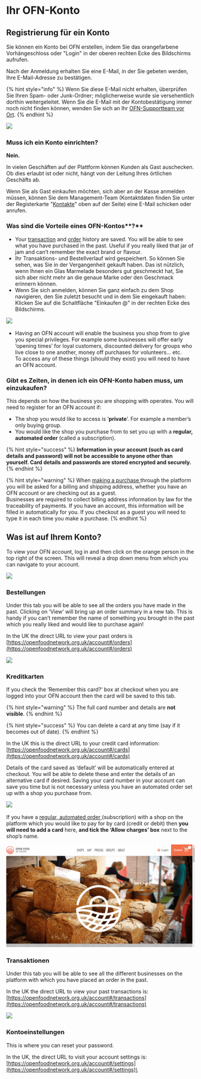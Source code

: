 # Ihr OFN-Konto

## Registrierung für ein Konto

Sie können ein Konto bei OFN erstellen, indem Sie das orangefarbene Vorhängeschloss oder "Login" in der oberen rechten Ecke des Bildschirms aufrufen.

Nach der Anmeldung erhalten Sie eine E-Mail, in der Sie gebeten werden, Ihre E-Mail-Adresse zu bestätigen.

{% hint style="info" %}
Wenn Sie diese E-Mail nicht erhalten, überprüfen Sie Ihren Spam- oder Junk-Ordner; möglicherweise wurde sie versehentlich dorthin weitergeleitet. Wenn Sie die E-Mail mit der Kontobestätigung immer noch nicht finden können, wenden Sie sich an Ihr [OFN-Supportteam vor Ort](../local-ofn-organizations-and-contacts.md).
{% endhint %}

![](https://lh6.googleusercontent.com/2ZjyZNzzOFqAC6m1CmD2fhbXEoBwiGZ6k-M8rEVyYOcOdzC9DG2zhgabHZZG7WlQck6Q8asAff0WsYICa4dpnl35nhkd127atD86w-K4HsrtW-yrA-yx0QOiEFxtmp1nsZp7D9DJ)

### Muss ich ein Konto einrichten?

**Nein.** &#x20;

In vielen Geschäften auf der Plattform können Kunden als Gast auschecken. Ob dies erlaubt ist oder nicht, hängt von der Leitung Ihres örtlichen Geschäfts ab.

Wenn Sie als Gast einkaufen möchten, sich aber an der Kasse anmelden müssen, können Sie dem Management-Team (Kontaktdaten finden Sie unter der Registerkarte "[Kontakte](the-people-and-businesses-who-make-grow-your-food.md#kontakt)" oben auf der Seite) eine E-Mail schicken oder anrufen.

### Was sind die Vorteile eines OFN-Kontos**?**

* Your [transaction](your-ofn-account.md#transactions) and [order](your-ofn-account.md#orders) history are saved. You will be able to see what you have purchased in the past. Useful if you really liked that jar of jam and can’t remember the exact brand or flavour.
* Ihr Transaktions- und Bestellverlauf wird gespeichert. So können Sie sehen, was Sie in der Vergangenheit gekauft haben. Das ist nützlich, wenn Ihnen ein Glas Marmelade besonders gut geschmeckt hat, Sie sich aber nicht mehr an die genaue Marke oder den Geschmack erinnern können.
* Wenn Sie sich anmelden, können Sie ganz einfach zu dem Shop navigieren, den Sie zuletzt besucht und in dem Sie eingekauft haben: Klicken Sie auf die Schaltfläche "Einkaufen @" in der rechten Ecke des Bildschirms.

![](https://lh6.googleusercontent.com/VvMP-IUXl3XVA1lD89c\_1gpxNqe4fVC6bPwOKF6yX\_Cia2U4ePjLlXHuTEB8Pdtm2Q2LFGDeCrdzj4jm7c6V-JYv5cbLJixPycT12BM\_XGCtbbnpWbC95TZyCeZjZp4QvC63nKkE)

* Having an OFN account will enable the business you shop from to give you special privileges. For example some businesses will offer early ‘opening times’ for loyal customers, discounted delivery for groups who live close to one another, money off purchases for volunteers… etc. \
  To access any of these things (should they exist) you will need to have an OFN account.

### Gibt es Zeiten, in denen ich ein OFN-Konto haben muss, um einzukaufen?

This depends on how the business you are shopping with operates.  You will need to register for an OFN account if:

* The shop you would like to access is ‘**private**’. For example a member’s only buying group.
* You would like the shop you purchase from to set you up with a **regular, automated order** (called a subscription).

{% hint style="success" %}
**Information in your account (such as card details and password) will not be accessible to anyone other than yourself. Card details and passwords are stored encrypted and securely.**
{% endhint %}

{% hint style="warning" %}
When [making a purchase ](shopping-and-placing-an-order.md#checkout)through the platform you will be asked for a billing and shipping address, whether you have an OFN account or are checking out as a guest.  \
Businesses are required to collect billing address information by law for the traceability of payments.  If you have an account, this information will be filled in automatically for you. If you checkout as a guest you will need to type it in each time you make a purchase.
{% endhint %}

## Was ist auf Ihrem Konto?

To view your OFN account, log in and then click on the orange person in the top right of the screen.  This will reveal a drop down menu from which you can navigate to your account.

![](https://lh6.googleusercontent.com/7\_feuoGIRtZzTE3SNbIRQZMBFNnKP92azWewIy2oBEtLQyVOdCOy9mpJLRga-7JIl\_R-ZVaIzfTLJv1Kez1KWCJAMChbD5oFwvU\_mZ2dOMTUaiLe8Fg9N5tYCNs\_FxYMMXO-35rl)

### Bestellungen

Under this tab you will be able to see all the orders you have made in the past.  Clicking on ‘View’ will bring up an order summary in a new tab. This is handy if you can’t remember the name of something you brought in the past which you really liked and would like to purchase again!

In the UK the direct URL to view your past orders is [https://openfoodnetwork.org.uk/account#/orders](https://openfoodnetwork.org.uk/account#/orders)

![](https://lh6.googleusercontent.com/K7DWc5EAImEMm6nsAUvP3rUs70Il1a3SAzm0\_pL4RIVojEjNELiobojxAtT8s-eJw6pCy-sACAjjH\_Y4MGN2TNiPf4HDKP5GtKo3a8qHinEhq\_K6I7iUQIx17AfUdc349wTQqbxQ)

### Kreditkarten

If you check the ‘Remember this card?’ box at checkout when you are logged into your OFN account then the card will be saved to this tab. &#x20;

{% hint style="warning" %}
The full card number and details are **not visible**.&#x20;
{% endhint %}

{% hint style="success" %}
You can delete a card at any time (say if it becomes out of date).
{% endhint %}

In the UK this is the direct URL to your credit card information:\
[https://openfoodnetwork.org.uk/account#/cards](https://openfoodnetwork.org.uk/account#/cards)

Details of the card saved as ‘default’ will be automatically entered at checkout. You will be able to delete these and enter the details of an alternative card if desired.  Saving your card number in your account can save you time but is not necessary unless you have an automated order set up with a shop you purchase from.

![](https://lh5.googleusercontent.com/A1Ems2pmtUzuoMU7ky6MtFZDgb1lV8VTimsShEnhFUZIKD4KsaiZm6xHpa3e1UtNSXBMYHrPz5Uw9zcl6i1wxnrvquf3Li8SGoA3383ui3DqZgCrI3-0JWomTuJJ3Q7-bXY1LOTv)

If you have a [regular, automated order ](regular-automated-orders.md)(subscription) with a shop on the platform which you would like to pay for by card (credit or debit) then **you will need to add a card** here, **and tick the ‘Allow charges’ box** next to the shop’s name.

![](<../.gitbook/assets/newcard2 (1).gif>)

### Transaktionen

Under this tab you will be able to see all the different businesses on the platform with which you have placed an order in the past.

In the UK the direct URL to view your past transactions is:\
[https://openfoodnetwork.org.uk/account#/transactions](https://openfoodnetwork.org.uk/account#/transactions)

![](https://lh4.googleusercontent.com/ZlqKX9SWoS85f1fTaXPSJs4r1ZAzMji4ZytN\_XIqcgfS6zwWC0cXrAA2L3B0xDV60ViFtRwz0usWxJHfrBygCk3gDEQ9y-6p9GxC9rT0IHNCByqCkG1FQ9YkRvpNWMVsJGy9N3SD)

### Kontoeinstellungen

This is where you can reset your password.

In the UK, the direct URL to visit your account settings is:\
[https://openfoodnetwork.org.uk/account#/settings](https://openfoodnetwork.org.uk/account#/settings)\
